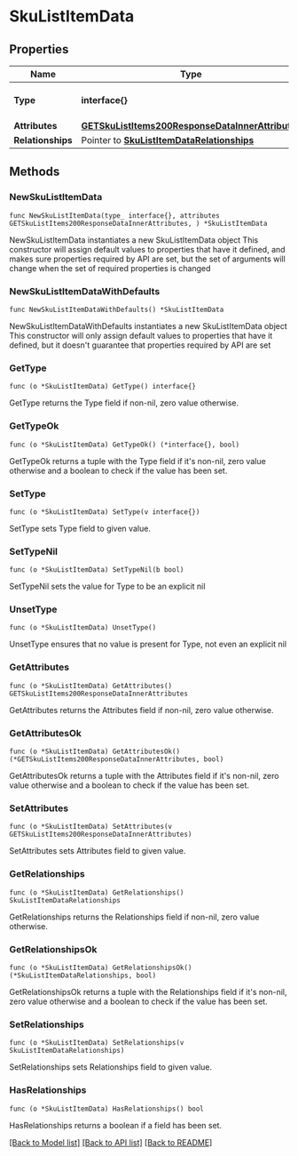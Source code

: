 # SkuListItemData

## Properties

Name | Type | Description | Notes
------------ | ------------- | ------------- | -------------
**Type** | **interface{}** | The resource&#39;s type | 
**Attributes** | [**GETSkuListItems200ResponseDataInnerAttributes**](GETSkuListItems200ResponseDataInnerAttributes.md) |  | 
**Relationships** | Pointer to [**SkuListItemDataRelationships**](SkuListItemDataRelationships.md) |  | [optional] 

## Methods

### NewSkuListItemData

`func NewSkuListItemData(type_ interface{}, attributes GETSkuListItems200ResponseDataInnerAttributes, ) *SkuListItemData`

NewSkuListItemData instantiates a new SkuListItemData object
This constructor will assign default values to properties that have it defined,
and makes sure properties required by API are set, but the set of arguments
will change when the set of required properties is changed

### NewSkuListItemDataWithDefaults

`func NewSkuListItemDataWithDefaults() *SkuListItemData`

NewSkuListItemDataWithDefaults instantiates a new SkuListItemData object
This constructor will only assign default values to properties that have it defined,
but it doesn't guarantee that properties required by API are set

### GetType

`func (o *SkuListItemData) GetType() interface{}`

GetType returns the Type field if non-nil, zero value otherwise.

### GetTypeOk

`func (o *SkuListItemData) GetTypeOk() (*interface{}, bool)`

GetTypeOk returns a tuple with the Type field if it's non-nil, zero value otherwise
and a boolean to check if the value has been set.

### SetType

`func (o *SkuListItemData) SetType(v interface{})`

SetType sets Type field to given value.


### SetTypeNil

`func (o *SkuListItemData) SetTypeNil(b bool)`

 SetTypeNil sets the value for Type to be an explicit nil

### UnsetType
`func (o *SkuListItemData) UnsetType()`

UnsetType ensures that no value is present for Type, not even an explicit nil
### GetAttributes

`func (o *SkuListItemData) GetAttributes() GETSkuListItems200ResponseDataInnerAttributes`

GetAttributes returns the Attributes field if non-nil, zero value otherwise.

### GetAttributesOk

`func (o *SkuListItemData) GetAttributesOk() (*GETSkuListItems200ResponseDataInnerAttributes, bool)`

GetAttributesOk returns a tuple with the Attributes field if it's non-nil, zero value otherwise
and a boolean to check if the value has been set.

### SetAttributes

`func (o *SkuListItemData) SetAttributes(v GETSkuListItems200ResponseDataInnerAttributes)`

SetAttributes sets Attributes field to given value.


### GetRelationships

`func (o *SkuListItemData) GetRelationships() SkuListItemDataRelationships`

GetRelationships returns the Relationships field if non-nil, zero value otherwise.

### GetRelationshipsOk

`func (o *SkuListItemData) GetRelationshipsOk() (*SkuListItemDataRelationships, bool)`

GetRelationshipsOk returns a tuple with the Relationships field if it's non-nil, zero value otherwise
and a boolean to check if the value has been set.

### SetRelationships

`func (o *SkuListItemData) SetRelationships(v SkuListItemDataRelationships)`

SetRelationships sets Relationships field to given value.

### HasRelationships

`func (o *SkuListItemData) HasRelationships() bool`

HasRelationships returns a boolean if a field has been set.


[[Back to Model list]](../README.md#documentation-for-models) [[Back to API list]](../README.md#documentation-for-api-endpoints) [[Back to README]](../README.md)


